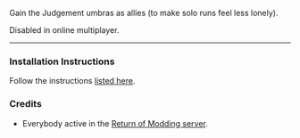 Gain the Judgement umbras as allies (to make solo runs feel less lonely).

Disabled in online multiplayer.

---

### Installation Instructions

Follow the instructions [listed here](https://docs.google.com/document/d/1NgLwb8noRLvlV9keNc_GF2aVzjARvUjpND2rxFgxyfw/edit?usp=sharing).


### Credits
* Everybody active in the [Return of Modding server](https://discord.gg/VjS57cszMq).